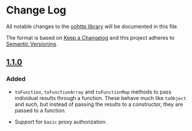 # Change Log
All notable changes to the [oohttp library](https://github.com/SpectrumBroad/oohttp) will be documented in this file.

The format is based on [Keep a Changelog](http://keepachangelog.com/)
and this project adheres to [Semantic Versioning](http://semver.org/).

## [1.1.0][]
### Added
-   `toFunction`, `toFunctionArray` and `toFunctionMap` methods to pass individual results through a function. These behave much like `toObject` and such, but instead of passing the results to a constructor, they are passed to a function.

-   Support for `basic` proxy authorization.

[Unreleased]: https://github.com/SpectrumBroad/xible/compare/v1.1.0...HEAD
[1.1.0]: https://github.com/SpectrumBroad/xible/compare/v1.1.0...v1.0.0

